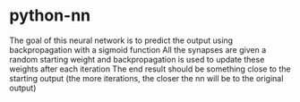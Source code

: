 # python-nn
The goal of this neural network is to predict the output using backpropagation with a sigmoid function
All the synapses are given a random starting weight and backpropagation is used to update these weights after each iteration
The end result should be something close to the starting output (the more iterations, the closer the nn will be to the original output)
